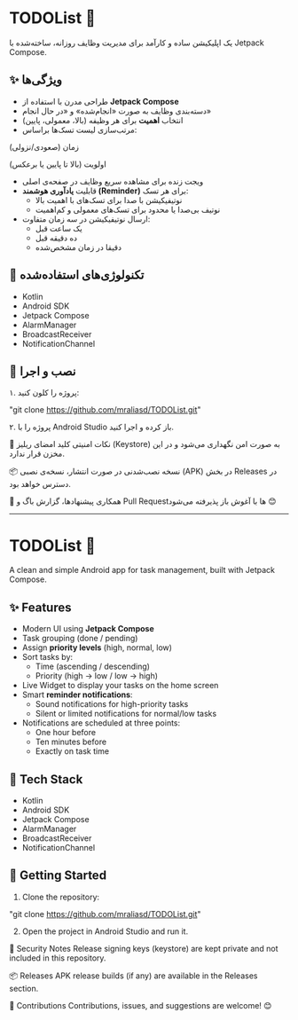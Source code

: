 # TODOList 📝

یک اپلیکیشن ساده و کارآمد برای مدیریت وظایف روزانه، ساخته‌شده با Jetpack Compose.

## ✨ ویژگی‌ها

- طراحی مدرن با استفاده از **Jetpack Compose**
- دسته‌بندی وظایف به صورت «انجام‌شده» و «در حال انجام»
- انتخاب **اهمیت** برای هر وظیفه (بالا، معمولی، پایین)
- مرتب‌سازی لیست تسک‌ها براساس:

زمان (صعودی/نزولی)

اولویت (بالا تا پایین یا برعکس)

- ویجت زنده برای مشاهده سریع وظایف در صفحه‌ی اصلی
- قابلیت **یادآوری هوشمند (Reminder)** برای هر تسک:
  - نوتیفیکیشن با صدا برای تسک‌های با اهمیت بالا
  - نوتیف بی‌صدا یا محدود برای تسک‌های معمولی و کم‌اهمیت
- ارسال نوتیفیکیشن در سه زمان متفاوت:
  - یک ساعت قبل
  - ده دقیقه قبل
  - دقیقا در زمان مشخص‌شده

## 🧱 تکنولوژی‌های استفاده‌شده

- Kotlin
- Android SDK
- Jetpack Compose
- AlarmManager
- BroadcastReceiver
- NotificationChannel

## 🔧 نصب و اجرا

۱. پروژه را کلون کنید:


"git clone https://github.com/mraliasd/TODOList.git"

۲. پروژه را با Android Studio باز کرده و اجرا کنید.

🔐 نکات امنیتی
کلید امضای ریلیز (Keystore) به صورت امن نگهداری می‌شود و در این مخزن قرار ندارد.

📦 نسخه نصب‌شدنی
در صورت انتشار، نسخه‌ی نصبی (APK) در بخش Releases در دسترس خواهد بود.

🤝 همکاری
پیشنهادها، گزارش باگ و Pull Requestها با آغوش باز پذیرفته می‌شود 😊









---------------------------------------------------------------------------------------------------------------------------

# TODOList 📝

A clean and simple Android app for task management, built with Jetpack Compose.

## ✨ Features

- Modern UI using **Jetpack Compose**
- Task grouping (done / pending)
- Assign **priority levels** (high, normal, low)
- Sort tasks by:
  - Time (ascending / descending)
  - Priority (high → low / low → high)
- Live Widget to display your tasks on the home screen
- Smart **reminder notifications**:
  - Sound notifications for high-priority tasks
  - Silent or limited notifications for normal/low tasks
- Notifications are scheduled at three points:
  - One hour before
  - Ten minutes before
  - Exactly on task time

## 🧱 Tech Stack

- Kotlin
- Android SDK
- Jetpack Compose
- AlarmManager
- BroadcastReceiver
- NotificationChannel

## 🔧 Getting Started

1. Clone the repository:

"git clone https://github.com/mraliasd/TODOList.git"

2. Open the project in Android Studio and run it.

🔐 Security Notes
Release signing keys (keystore) are kept private and not included in this repository.

📦 Releases
APK release builds (if any) are available in the Releases section.

🤝 Contributions
Contributions, issues, and suggestions are welcome! 😊

